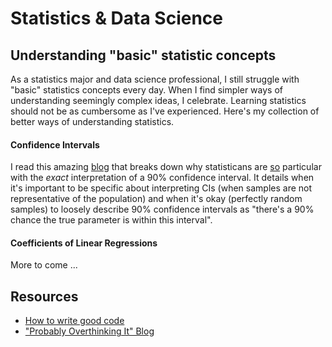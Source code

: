 # Statistics & Data Science

##	Understanding "basic" statistic concepts

As a statistics major and data science professional, I still struggle with "basic" statistics concepts every day. When I find simpler ways of understanding seemingly complex ideas, I celebrate. Learning statistics should not be as cumbersome as I've experienced. Here's my collection of better ways of understanding statistics.

####	Confidence Intervals

I read this amazing [blog](https://www.allendowney.com/blog/2024/04/17/what-does-a-confidence-interval-mean/) that breaks down why statisticans are <u>so</u> particular with the *exact* interpretation of a 90% confidence interval. It details when it's important to be specific about interpreting CIs (when samples are not representative of the population) and when it's okay (perfectly random samples) to loosely describe 90% confidence intervals as "there's a 90% chance the true parameter is within this interval". 

#### Coefficients of Linear Regressions

More to come ...

##	Resources

- [How to write good code](https://goodresearch.dev/)
- ["Probably Overthinking It" Blog](https://www.allendowney.com/blog/)

